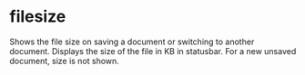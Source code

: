 # filesize
Shows the file size on saving a document or switching to another document. Displays the size of the file in KB in statusbar. For a new unsaved document, size is not shown.